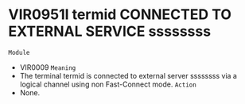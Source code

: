 # VIR0951I termid CONNECTED TO EXTERNAL SERVICE ssssssss
`Module`
- VIR0009
`Meaning`
- The terminal termid is connected to external server ssssssss via a logical channel using non Fast-Connect mode.
`Action`
- None.
